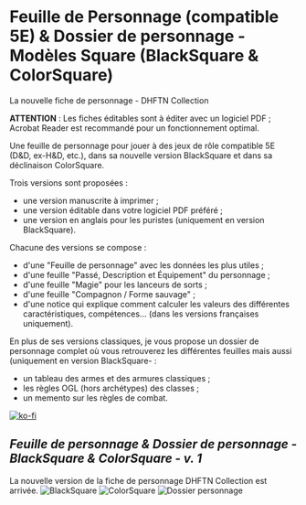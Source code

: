# Feuille de Personnage (compatible 5E) & Dossier de personnage - Modèles Square (BlackSquare & ColorSquare)
La nouvelle fiche de personnage - DHFTN Collection

**ATTENTION** : Les fiches éditables sont à éditer avec un logiciel PDF ; Acrobat Reader est recommandé pour un fonctionnement optimal.

Une feuille de personnage pour jouer à des jeux de rôle compatible 5E (D&D, ex-H&D, etc.), dans sa nouvelle version BlackSquare et dans sa déclinaison ColorSquare.

Trois versions sont proposées : 
- une version manuscrite à imprimer ;
- une version éditable dans votre logiciel PDF préféré ;
- une version en anglais pour les puristes (uniquement en version BlackSquare).

Chacune des versions se compose : 
- d'une "Feuille de personnage" avec les données les plus utiles ;
- d'une feuille "Passé, Description et Équipement" du personnage ;
- d'une feuille "Magie" pour les lanceurs de sorts ;
- d'une feuille "Compagnon / Forme sauvage" ;
- d'une notice qui explique comment calculer les valeurs des différentes caractéristiques, compétences... (dans les versions françaises uniquement).

En plus de ses versions classiques, je vous propose un dossier de personnage complet où vous retrouverez les différentes feuilles mais aussi (uniquement en version BlackSquare- : 
- un tableau des armes et des armures classiques ;
- les règles OGL (hors archétypes) des classes ;
- un memento sur les règles de combat.

[![ko-fi](https://ko-fi.com/img/githubbutton_sm.svg)](https://ko-fi.com/X8X047X1L)

## _Feuille de personnage & Dossier de personnage - BlackSquare & ColorSquare - v. 1_
La nouvelle version de la fiche de personnage DHFTN Collection est arrivée. 
![BlackSquare](https://i.ibb.co/ByDvwb2/bs.png)
![ColorSquare](https://www.black-book-editions.fr/contenu/users/78375/image/13_Flyer_Mockup.jpg)
![Dossier personnage](https://i.ibb.co/DQsVxjV/Dossier-personnage.jpg)

